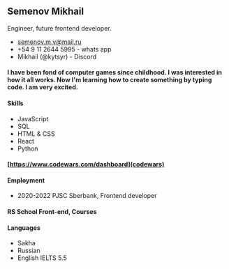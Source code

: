 ## Semenov **Mikhail**
Engineer, future frontend developer. 
* [semenov.m.v@mail.ru](mail)  
* +54 9 11 2644 5995 - whats app
* Mikhail (@kytsyr) - Discord
#### I have been fond of computer games since childhood. I was interested in how it all works. Now I'm learning how to create something by typing code. I am very excited.
#### Skills 
* JavaScript
* SQL
* HTML & CSS
* React
* Python
#### [https://www.codewars.com/dashboard](codewars)
#### Employment
* 2020-2022 PJSC Sberbank, Frontend developer 
#### RS School Front-end, Courses
#### Languages 
* Sakha
* Russian
* English IELTS 5.5